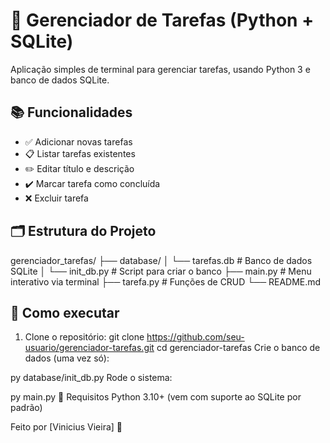 # 📝 Gerenciador de Tarefas (Python + SQLite)

Aplicação simples de terminal para gerenciar tarefas, usando Python 3 e banco de dados SQLite.

## 📚 Funcionalidades

- ✅ Adicionar novas tarefas
- 📋 Listar tarefas existentes
- ✏️ Editar título e descrição
- ✔️ Marcar tarefa como concluída
- ❌ Excluir tarefa

## 🗂 Estrutura do Projeto

gerenciador_tarefas/
├── database/
│ └── tarefas.db # Banco de dados SQLite
│ └── init_db.py # Script para criar o banco
├── main.py # Menu interativo via terminal
├── tarefa.py # Funções de CRUD
└── README.md

## 🚀 Como executar

1. Clone o repositório:
git clone https://github.com/seu-usuario/gerenciador-tarefas.git
cd gerenciador-tarefas
Crie o banco de dados (uma vez só):

py database/init_db.py
Rode o sistema:

py main.py
🐍 Requisitos
Python 3.10+ (vem com suporte ao SQLite por padrão)

Feito por [Vinicius Vieira] 🤘
